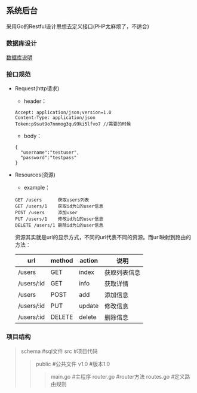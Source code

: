 ## 系统后台
  采用Go的Restful设计思想去定义接口(PHP太麻烦了，不适合)

### 数据库设计
  [数据库说明](https://github.com/ITPai/ITPractice/tree/master/web_backend/schema/db_structure.sql)

### 接口规范
  * Request(http请求)
    * header：
    ```
    Accept: application/json;version=1.0
    Content-Type: application/json
    Token:p9sut9o7nmmog3qu99ki5lfvo7 //需要的时候

    ```
    * body：
    ```
    {
      "username":"testuser",
      "password":"testpass"
    }
    ```

  * Resources(资源)
    * example：
    ```
    GET /users      获取users列表
    GET /users/1    获取id为1的user信息
    POST /users     添加user
    PUT /users/1    修改id为1的user信息
    DELETE /users/1 删除id为1的user信息
    ```
    资源其实就是url的显示方式，不同的url代表不同的资源。而url映射到路由的方法：

    | url | method | action | 说明 |
    | ------| ------ | ------ | ------ |
    | /users | GET | index | 获取列表信息 |
    | /users/:id | GET | info | 获取详情 |
    | /users | POST | add | 添加信息 |
    | /users/:id | PUT | update | 修改信息 |
    | /users/:id | DELETE | delete | 删除信息 |

### 项目结构
>schema #sql文件
>src #项目代码
>>public #公共文件
>>v1.0 #版本1.0
>>>main.go #主程序
>>>router.go #router方法
>>>routes.go #定义路由规则
